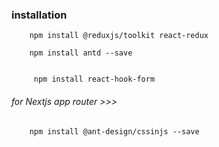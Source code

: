 ### installation 

        npm install @reduxjs/toolkit react-redux  

        npm install antd --save


         npm install react-hook-form

###### for Nextjs app router >>>

        npm install @ant-design/cssinjs --save